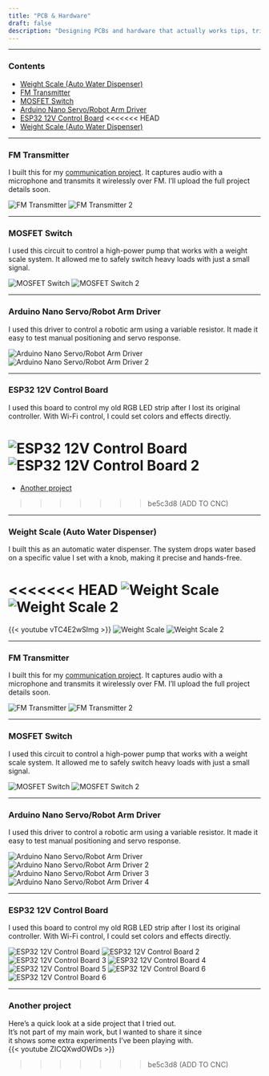 ```yaml
---
title: "PCB & Hardware"
draft: false
description: "Designing PCBs and hardware that actually works tips, tricks, and lessons from my lab."
---
```

---
### Contents
- [Weight Scale (Auto Water Dispenser)](#weight-scale-auto-water-dispenser)
- [FM Transmitter](#fm-transmitter)
- [MOSFET Switch](#mosfet-switch)
- [Arduino Nano Servo/Robot Arm Driver](#arduino-nano-servorobot-arm-driver)
- [ESP32 12V Control Board](#esp32-12v-control-board)
<<<<<<< HEAD
- [Weight Scale (Auto Water Dispenser)](#weight-scale-auto-water-dispenser)

---

### FM Transmitter
I built this for my [communication project](/en/projects/#5-communication-system-fundamentals-project). It captures audio with a microphone and transmits it wirelessly over FM. I’ll upload the full project details soon.

![FM Transmitter](/images/FM_Transmitter.png)
![FM Transmitter 2](/images/FM_Transmitter_2.png)

---

### MOSFET Switch
I used this circuit to control a high-power pump that works with a weight scale system. It allowed me to safely switch heavy loads with just a small signal.

![MOSFET Switch](/images/MOSFET_Switch.png)
![MOSFET Switch 2](/images/MOSFET_Switch_2.png)

---

### Arduino Nano Servo/Robot Arm Driver
I used this driver to control a robotic arm using a variable resistor. It made it easy to test manual positioning and servo response.

![Arduino Nano Servo/Robot Arm Driver](/images/ARM_ROBOT.png)
![Arduino Nano Servo/Robot Arm Driver 2](/images/ARM_ROBOT_2.png)

---

### ESP32 12V Control Board
I used this board to control my old RGB LED strip after I lost its original controller. With Wi-Fi control, I could set colors and effects directly.

![ESP32 12V Control Board](/images/ESP32_12V_Control.png)
![ESP32 12V Control Board 2](/images/ESP32_12V_Control_2.png)
=======
- [Another project](#Another-project)
>>>>>>> be5c3d8 (ADD TO CNC)

---

### Weight Scale (Auto Water Dispenser)
I built this as an automatic water dispenser. The system drops water based on a specific value I set with a knob, making it precise and hands-free.

<<<<<<< HEAD
![Weight Scale](/images/weight_scale.png)
![Weight Scale 2](/images/weight_scale_2.png)
=======
{{< youtube vTC4E2wSImg >}}
![Weight Scale](/images/weight_scale.png)
![Weight Scale 2](/images/weight_scale_2.png)



---

### FM Transmitter
I built this for my [communication project](/en/projects/#5-communication-system-fundamentals-project). It captures audio with a microphone and transmits it wirelessly over FM. I’ll upload the full project details soon.

![FM Transmitter](/images/FM_Transmitter.png)
![FM Transmitter 2](/images/FM_Transmitter_2.png)

---

### MOSFET Switch
I used this circuit to control a high-power pump that works with a weight scale system. It allowed me to safely switch heavy loads with just a small signal.

![MOSFET Switch](/images/MOSFET_Switch.png)
![MOSFET Switch 2](/images/MOSFET_Switch_2.png)

---

### Arduino Nano Servo/Robot Arm Driver
I used this driver to control a robotic arm using a variable resistor. It made it easy to test manual positioning and servo response.

![Arduino Nano Servo/Robot Arm Driver](/images/ARM_ROBOT.png)
![Arduino Nano Servo/Robot Arm Driver 2](/images/ARM_ROBOT_2.png)
![Arduino Nano Servo/Robot Arm Driver 3](/images/ARM_ROBOT_3.png)
![Arduino Nano Servo/Robot Arm Driver 4](/images/ARM_ROBOT_4.png)


---

### ESP32 12V Control Board
I used this board to control my old RGB LED strip after I lost its original controller. With Wi-Fi control, I could set colors and effects directly.

![ESP32 12V Control Board](/images/ESP32_12V_Control.png)
![ESP32 12V Control Board 2](/images/ESP32_12V_Control_2.png)
![ESP32 12V Control Board 3](/images/ESP32_12V_Control_3.png)
![ESP32 12V Control Board 4](/images/ESP32_12V_Control_4.png)
![ESP32 12V Control Board 5](/images/ESP32_12V_Control_5.png)
![ESP32 12V Control Board 6](/images/ESP32_12V_Control_6.png)
![ESP32 12V Control Board 6](/images/ESP32_12V_Control_7.png)




---

### Another project
Here’s a quick look at a side project that I tried out.  
It’s not part of my main work, but I wanted to share it since  
it shows some extra experiments I’ve been playing with.  
{{< youtube ZICQXwdOWDs >}}


>>>>>>> be5c3d8 (ADD TO CNC)
